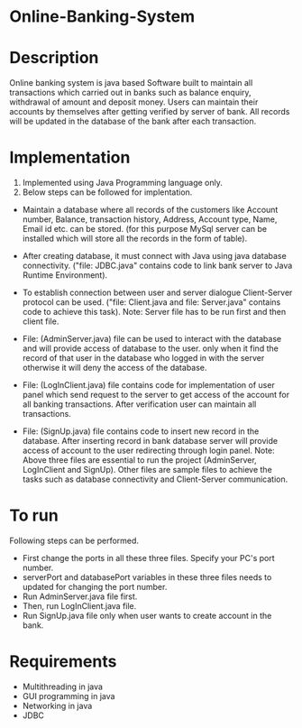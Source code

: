 # Online-Banking-System
# Description
Online banking system is java based Software built to maintain all transactions which carried out in banks such as balance enquiry, withdrawal of amount and deposit money. Users can maintain their accounts by themselves after getting verified by server of bank. All records will be updated in the database of the bank after each transaction. 
# Implementation
1. Implemented using Java Programming language only.
2. Below steps can be followed for implentation.

- Maintain a database where all records of the customers like Account number, Balance, transaction history, Address, Account type, Name, Email id etc. can be stored. (for this purpose MySql server can be installed which will store all the records in the form of table).
- After creating database, it must connect with Java using java database connectivity. ("file: JDBC.java" contains code to link bank server to Java Runtime Environment).
- To establish connection between user and server dialogue Client-Server protocol can be used. ("file: Client.java and file: Server.java" contains code to achieve this task). 
Note: Server file has to be run first and then client file.

- File: (AdminServer.java) file can be used to interact with the database and will provide access of database to the user. only when it find the record of that user in the database who logged in with the server otherwise it will deny the access of the database.
- File: (LogInClient.java) file contains code for implementation of user panel which send request to the server to get access of the account for all banking transactions. After verification user can maintain all transactions.
- File: (SignUp.java) file contains code to insert new record in the database. After inserting record in bank database server will provide access of account to the user redirecting through login panel.
Note: Above three files are essential to run the project (AdminServer, LogInClient and SignUp). Other files are sample files to achieve the tasks such as database connectivity and Client-Server communication. 

# To run
Following steps can be performed.
- First change the ports in all these three files. Specify your PC's port number.
- serverPort and databasePort variables in these three files needs to updated for changing the port number.
- Run AdminServer.java file first.
- Then, run LogInClient.java file.
- Run SignUp.java file only when user wants to create account in the bank.

# Requirements 
- Multithreading in java
- GUI programming in java
- Networking in java
- JDBC 
